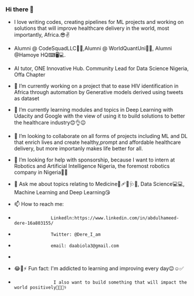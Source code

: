 ### Hi there 👋


- I love writing codes, creating pipelines for ML projects and working on solutions that will improve healthcare delivery in the world, most importantly, Africa.😎✌

- Alumni @ CodeSquadLLC👩‍🎓,Alumni @ WorldQuantUni👩‍🎓, Alumni @Hamoye HQ⌨🖥💻.

- AI tutor, ONE Innovative Hub. Community Lead for Data Science Nigeria, Offa Chapter

- 🔭 I’m currently working on a project that to ease HIV identification in Africa through automation by Generative models derived using tweets as dataset


- 🌱 I’m currently learning modules and topics in Deep Learning with Udacity and Google with the view of using it to build solutions to better the healthcare industry😊👌😉


- 👯 I’m looking to collaborate on all forms of projects including ML and DL that enrich lives and create healthy,prompt and affordable healthcare delivery, but more importanly makes life better for all. 


- 🤔 I’m looking for help with sponsorship, because I want to intern at Robotics and Artificial Intelligence Nigeria, the foremost robotics company in Nigeria👀😩


- 💬 Ask me about topics relating to Medicine🥼🩹💊🩺💉, Data Science💻💻, Machine Learning and Deep Learning😘


- 📫 How to reach me: 
-                   Linkedln:https://www.linkedin.com/in/abdulhameed-dere-16a803155/
-                   Twitter: @Dere_I_am
-                   email: daabiola3@gmail.com
- 
- 😂🤣⚡ Fun fact:  I'm addicted to learning and improving every day😉☺✅
-                    I also want to build something that will impact the world positively🤞💪👨‍⚕️

